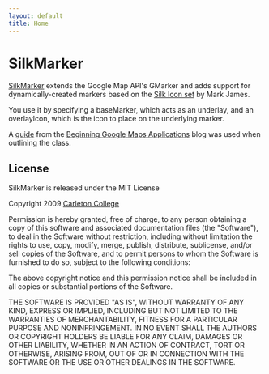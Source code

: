 ```yaml
---
layout: default
title: Home
---
```


SilkMarker
==========

[SilkMarker][silkmarker] extends the Google Map API's GMarker and adds support
for dynamically-created markers based on the [Silk Icon set][silk] by Mark
James.

You use it by specifying a baseMarker, which acts as an underlay, and an
overlayIcon, which is the icon to place on the underlying marker.

A [guide][marker_guide] from the [Beginning Google Maps Applications][bgma] blog
was used when outlining the class.

License
-------

SilkMarker is released under the MIT License

Copyright 2009 [Carleton College][carleton]

Permission is hereby granted, free of charge, to any person obtaining a copy
of this software and associated documentation files (the "Software"), to deal
in the Software without restriction, including without limitation the rights
to use, copy, modify, merge, publish, distribute, sublicense, and/or sell
copies of the Software, and to permit persons to whom the Software is
furnished to do so, subject to the following conditions:

The above copyright notice and this permission notice shall be included in
all copies or substantial portions of the Software.

THE SOFTWARE IS PROVIDED "AS IS", WITHOUT WARRANTY OF ANY KIND, EXPRESS OR
IMPLIED, INCLUDING BUT NOT LIMITED TO THE WARRANTIES OF MERCHANTABILITY,
FITNESS FOR A PARTICULAR PURPOSE AND NONINFRINGEMENT. IN NO EVENT SHALL THE
AUTHORS OR COPYRIGHT HOLDERS BE LIABLE FOR ANY CLAIM, DAMAGES OR OTHER
LIABILITY, WHETHER IN AN ACTION OF CONTRACT, TORT OR OTHERWISE, ARISING FROM,
OUT OF OR IN CONNECTION WITH THE SOFTWARE OR THE USE OR OTHER DEALINGS IN
THE SOFTWARE.

[silkmarker]: http://bcochran.github.com/silkmarker/
[carleton]: http://apps.carleton.edu/opensource/
[silk]: http://www.famfamfam.com/lab/icons/silk/
[marker_guide]: http://googlemapsbook.com/2007/03/06/clickable-labeledmarker/
[bgma]: http://googlemapsbook.com